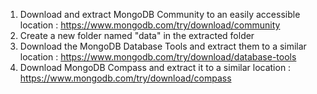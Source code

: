1. Download and extract MongoDB Community to an easily accessible location : https://www.mongodb.com/try/download/community
2. Create a new folder named "data" in the extracted folder
3. Download the MongoDB Database Tools and extract them to a similar location : https://www.mongodb.com/try/download/database-tools
4. Download MongoDB Compass and extract it to a similar location : https://www.mongodb.com/try/download/compass